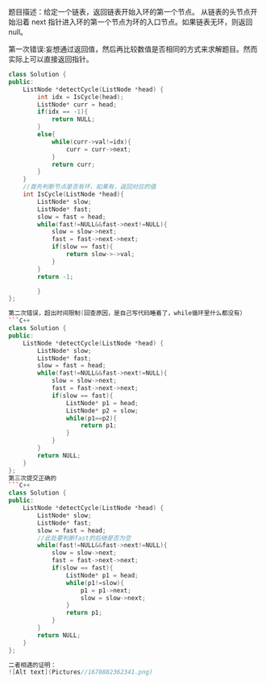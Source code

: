 题目描述：给定一个链表，返回链表开始入环的第一个节点。 从链表的头节点开始沿着 next 指针进入环的第一个节点为环的入口节点。如果链表无环，则返回 null。

第一次错误:妄想通过返回值，然后再比较数值是否相同的方式来求解题目。然而实际上可以直接返回指针。
```C++
class Solution {
public:
    ListNode *detectCycle(ListNode *head) {
        int idx = IsCycle(head);
        ListNode* curr = head;
        if(idx == -1){
            return NULL;
        }
        else{
            while(curr->val!=idx){
                curr = curr->next;
            }
            return curr;
        }
    }
    //首先判断节点是否有环，如果有，返回对应的值
    int IsCycle(ListNode *head){
        ListNode* slow;
        ListNode* fast;
        slow = fast = head;
        while(fast!=NULL&&fast->next!=NULL){
            slow = slow->next;
            fast = fast->next->next;
            if(slow == fast){
                return slow->->val;
            }
        }
        return -1;

        }
};

第二次错误，超出时间限制(回查原因，是自己写代码睡着了，while循环里什么都没有）
```C++
class Solution {
public:
    ListNode *detectCycle(ListNode *head) {
        ListNode* slow;
        ListNode* fast;
        slow = fast = head;
        while(fast!=NULL&&fast->next!=NULL){
            slow = slow->next;
            fast = fast->next->next;
            if(slow == fast){
                ListNode* p1 = head;
                ListNode* p2 = slow;
                while(p1==p2){
                    return p1;
                }
            }
        }
        return NULL;
    }
};
第三次提交正确的
```C++
class Solution {
public:
    ListNode *detectCycle(ListNode *head) {
        ListNode* slow;
        ListNode* fast;
        slow = fast = head;
        //此处要判断fast的后继是否为空
        while(fast!=NULL&&fast->next!=NULL){
            slow = slow->next;
            fast = fast->next->next;
            if(slow == fast){
                ListNode* p1 = head;
                while(p1!=slow){
                    p1 = p1->next;
                    slow = slow->next;
                }
                return p1;
            }
        }
        return NULL;
    }
};

二者相遇的证明：
![Alt text](Pictures//1678882362341.png)
